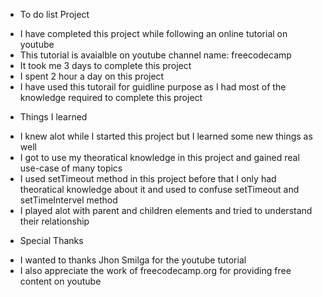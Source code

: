 - To do list Project

* I have completed this project while following an online tutorial on youtube
* This tutorial is avaialble on youtube channel name: freecodecamp
* It took me 3 days to complete this project
* I spent 2 hour a day on this project
* I have used this tutorail for guidline purpose as I had most of the knowledge required to complete this project

- Things I learned

* I knew alot while I started this project but I learned some new things as well
* I got to use my theoratical knowledge in this project and gained real use-case of many topics
* I used setTimeout method in this project before that I only had theoratical knowledge about it and used to confuse setTimeout and setTimeIntervel method
* I played alot with parent and children elements and tried to understand their relationship

- Special Thanks

* I wanted to thanks Jhon Smilga for the youtube tutorial
* I also appreciate the work of freecodecamp.org for providing free content on youtube
